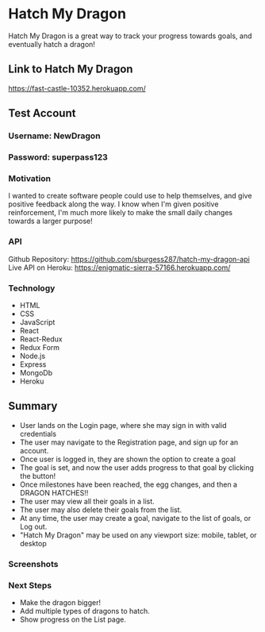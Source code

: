 # Hatch My Dragon
Hatch My Dragon is a great way to track your progress towards goals, and 
eventually hatch a dragon!

## Link to Hatch My Dragon
https://fast-castle-10352.herokuapp.com/

## Test Account
### Username: NewDragon
### Password: superpass123

### Motivation
I wanted to create software people could use to help themselves, and give
positive feedback along the way. I know when I'm given positive reinforcement, 
I'm much more likely to make the small daily changes towards a larger purpose!

### API

Github Repository: https://github.com/sburgess287/hatch-my-dragon-api
Live API on Heroku: https://enigmatic-sierra-57166.herokuapp.com/

### Technology
- HTML
- CSS
- JavaScript
- React
- React-Redux
- Redux Form
- Node.js
- Express
- MongoDb
- Heroku

## Summary
- User lands on the Login page, where she may sign in with valid credentials
- The user may navigate to the Registration page, and sign up for an account.
- Once user is logged in, they are shown the option to create a goal
- The goal is set, and now the user adds progress to that goal by clicking the 
button!
- Once milestones have been reached, the egg changes, and then a DRAGON HATCHES!!
- The user may view all their goals in a list.
- The user may also delete their goals from the list.
- At any time, the user may create a goal, navigate to the list of goals, or Log out.
- "Hatch My Dragon" may be used on any viewport size: mobile, tablet, or desktop

### Screenshots


### Next Steps
- Make the dragon bigger!
- Add multiple types of dragons to hatch.
- Show progress on the List page.
